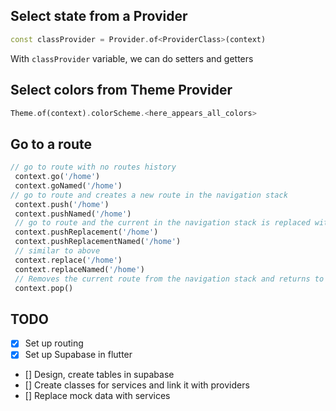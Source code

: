 ## Select state from a Provider

```dart
const classProvider = Provider.of<ProviderClass>(context)
```

With `classProvider` variable, we can do setters and getters

## Select colors from Theme Provider

```dart
Theme.of(context).colorScheme.<here_appears_all_colors>
```

## Go to a route

```dart
// go to route with no routes history
 context.go('/home')
 context.goNamed('/home')
// go to route and creates a new route in the navigation stack
 context.push('/home')
 context.pushNamed('/home')
 // go to route and the current in the navigation stack is replaced with the new route
 context.pushReplacement('/home')
 context.pushReplacementNamed('/home')
 // similar to above
 context.replace('/home')
 context.replaceNamed('/home')
 // Removes the current route from the navigation stack and returns to the previous route.
 context.pop()
```

## TODO

- [x] Set up routing
- [x] Set up Supabase in flutter
- [] Design, create tables in supabase
- [] Create classes for services and link it with providers
- [] Replace mock data with services
